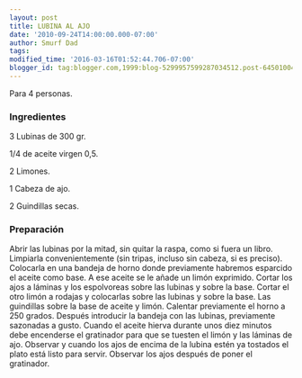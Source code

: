 ```yaml
---
layout: post
title: LUBINA AL AJO
date: '2010-09-24T14:00:00.000-07:00'
author: Smurf Dad
tags: 
modified_time: '2016-03-16T01:52:44.706-07:00'
blogger_id: tag:blogger.com,1999:blog-5299957599287034512.post-6450100459409426049
---
```


Para 4 personas.

<h3>Ingredientes</h3>

3 Lubinas de 300 gr.

1/4 de aceite virgen 0,5.

2 Limones.

1 Cabeza de ajo.

2 Guindillas secas.

<h3>Preparación</h3>

Abrir las lubinas por la mitad, sin quitar la raspa, como si fuera un libro. Limpiarla convenientemente (sin tripas, incluso sin cabeza, si es preciso). Colocarla en una bandeja de horno donde previamente habremos esparcido el aceite como base. A ese aceite se le añade un limón exprimido. Cortar los ajos a láminas y los espolvoreas sobre las lubinas y sobre la base. Cortar el otro limón a rodajas y colocarlas sobre las lubinas y sobre la base. Las guindillas sobre la base de aceite y limón. Calentar previamente el horno a 250 grados. Después introducir la bandeja con las lubinas, previamente sazonadas a gusto. Cuando el aceite hierva durante unos diez minutos debe encenderse el gratinador para que se tuesten el limón y las láminas de ajo. Observar y cuando los ajos de encima de la lubina estén ya tostados el plato está listo para servir. Observar los ajos después de poner el gratinador.

